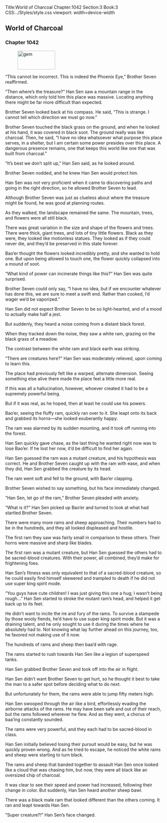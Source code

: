 Title:World of Charcoal 
Chapter:1042 
Section:3 
Book:3 
CSS:../Styles/style.css 
viewport: width=device-width
  
## World of Charcoal
### Chapter 1042 
<figure>
	<img src="../Images/gem.gif" alt="gem" id="gem" width="120" height="60" />
</figure>
  

  
  “This cannot be incorrect. This is indeed the Phoenix Eye,” Brother Seven reaffirmed.

“Then where’s the treasure?” Han Sen saw a mountain range in the distance, which only told him this place was massive. Locating anything there might be far more difficult than expected.

Brother Seven looked back at his compass. He said, “This is strange. I cannot tell which direction we must go now.”

Brother Seven touched the black grass on the ground, and when he looked at his hand, it was covered in black soot. The ground really was like charcoal. Then, he said, “I have no idea whatsoever what purpose this place serves, in a shelter, but I am certain some power presides over this place. A dangerous presence remains, one that keeps this world like one that was built from charcoal.”

“It’s best we don’t split up,” Han Sen said, as he looked around.

Brother Seven nodded, and he knew Han Sen would protect him.

Han Sen was not very proficient when it came to discovering paths and going in the right direction, so he allowed Brother Seven to lead.

Although Brother Seven was just as clueless about where the treasure might be found, he was good at planning routes.

As they walked, the landscape remained the same. The mountain, trees, and flowers were all still black.

There was great variation in the size and shape of the flowers and trees. There were thick, giant trees, and lots of tiny little flowers. Black as they were, they looked like motionless statues. They looked as if they could never die, and they’d be preserved in this state forever.

Bao’er thought the flowers looked incredibly pretty, and she wanted to hold one. But upon being allowed to touch one, the flower quickly collapsed into a mound of soot.

“What kind of power can incinerate things like this?” Han Sen was quite surprised.

Brother Seven could only say, “I have no idea, but if we encounter whatever has done this, we are sure to meet a swift end. Rather than cooked, I’d wager we’d be vaporized.”

Han Sen did not expect Brother Seven to be so light-hearted, and of a mood to actually make half a jest.

But suddenly, they heard a noise coming from a distant black forest.

When they tracked down the noise, they saw a white ram, grazing on the black grass of a meadow.

The contrast between the white ram and black earth was striking.

“There are creatures here?” Han Sen was moderately relieved, upon coming to learn this.

The place had previously felt like a warped, alternate dimension. Seeing something else alive there made the place feel a little more real.

If this was all a hallucination, however, whoever created it had to be a supremely powerful being.

But if it was real, as he hoped, then at least he could use his powers.

Bao’er, seeing the fluffy ram, quickly ran over to it. She leapt onto its back and grabbed its horns—she looked exuberantly happy.

The ram was alarmed by its sudden mounting, and it took off running into the forest.

Han Sen quickly gave chase, as the last thing he wanted right now was to lose Bao’er. If he lost her now, it’d be difficult to find her again.

Han Sen guessed the ram was a mutant creature, and his hypothesis was correct. He and Brother Seven caught up with the ram with ease, and when they did, Han Sen grabbed the creature by its head.

The ram went soft and fell to the ground, with Bao’er clapping.

Brother Seven wished to say something, but his face immediately changed.

“Han Sen, let go of the ram,” Brother Seven pleaded with anxiety.

“What is it?” Han Sen picked up Bao’er and turned to look at what had startled Brother Seven.

There were many more rams and sheep approaching. Their numbers had to be in the hundreds, and they all looked displeased and hostile.

The first ram they saw was fairly small in comparison to these others. Their horns were massive and sharp like blades.

The first ram was a mutant creature, but Han Sen guessed the others had to be sacred-blood creatures. With their power, all combined, they’d make for frightening foes.

Han Sen’s fitness was only equivalent to that of a sacred-blood creature, so he could easily find himself skewered and trampled to death if he did not use super king spirit mode.

“You guys have cute children! I was just giving this one a hug; I wasn’t being rough…” Han Sen started to stroke the mutant ram’s head, and helped it get back up to its feet.

He didn’t want to incite the ire and fury of the rams. To survive a stampede by those wooly fiends, he’d have to use super king spirit mode. But it was a draining talent, and he only sought to use it during the times where he absolutely had to. Not knowing what lay further ahead on this journey, too, he favored not making use of it now.

The hundreds of rams and sheep then baa’d with rage.

The rams started to rush towards Han Sen like a legion of superspeed tanks.

Han Sen grabbed Brother Seven and took off into the air in flight.

Han Sen didn’t want Brother Seven to get hurt, so he thought it best to take the man to a safer spot before deciding what to do next.

But unfortunately for them, the rams were able to jump fifty meters high.

Han Sen swooped through the air like a bird, effortlessly evading the airborne attacks of the rams. He may have been safe and out of their reach, but the rams followed wherever he flew. And as they went, a chorus of baa’ing constantly sounded.

The rams were very powerful, and they each had to be sacred-blood in class.

Han Sen initially believed losing their pursuit would be easy, but he was quickly proven wrong. And as he tried to escape, he noticed the white rams and sheep were starting to turn black.

The rams and sheep that banded together to assault Han Sen once looked like a cloud that was chasing him, but now, they were all black like an oversized chip of charcoal.

It was clear to see their speed and power had increased, following their change in color. But suddenly, Han Sen heard another sheep bawl.

There was a black male ram that looked different than the others coming. It ran and leapt towards Han Sen.

“Super creature?!” Han Sen’s face changed.
